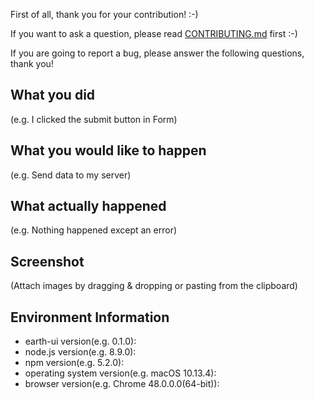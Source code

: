 First of all, thank you for your contribution! :-)

If you want to ask a question, please read [CONTRIBUTING.md](https://github.com/cosmos-x/earth-ui/blob/master/.github/CONTRIBUTING.md) first :-)

If you are going to report a bug, please answer the following questions, thank you!

## What you did

(e.g. I clicked the submit button in Form)

## What you would like to happen

(e.g. Send data to my server)

## What actually happened

(e.g. Nothing happened except an error)

## Screenshot

(Attach images by dragging & dropping or pasting from the clipboard)

## Environment Information

- earth-ui version(e.g. 0.1.0):
- node.js version(e.g. 8.9.0):
- npm version(e.g. 5.2.0):
- operating system version(e.g. macOS 10.13.4):
- browser version(e.g. Chrome 48.0.0.0(64-bit)):
